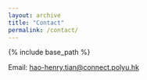```yaml
---
layout: archive
title: "Contact"
permalink: /contact/
---
```


{% include base_path %}

Email: hao-henry.tian@connect.polyu.hk
